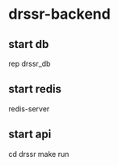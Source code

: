 # drssr-backend

## start db
rep drssr_db

## start redis
redis-server

## start api
cd drssr
make run
